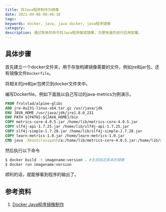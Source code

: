 ```yaml
---
title: 将Java程序制作为镜像
date: 2021-04-08 08:46:10
tags:
keywords: docker, java, java docker, java程序镜像
category:
description: 通过简单的命令将Java程序做成镜像，方便快速的进行应用部署。
---
```


## 具体步骤
首先建立一个docker文件夹，用于存放构建镜像需要的文件，例如jre和jar包，还有镜像文件`Dockerfile`。

将相关的jre和jar包拷贝到docker文件夹中。

编写Dockerfile，例如下面我以自己写过的java-metrics为例演示。
```dockerfile
FROM frolvlad/alpine-glibc
ADD jre-8u231-linux-x64.tar.gz /usr/java/jdk
ENV JAVA_HOME /usr/java/jdk/jre1.8.0_231
ENV PATH ${PATH}:${JAVA_HOME}/bin
COPY metrics-core-4.0.5.jar /home/lib/metrics-core-4.0.5.jar
COPY slf4j-api-1.7.25.jar /home/lib/slf4j-api-1.7.25.jar
COPY slf4j-simple-1.7.28.jar /home/lib/slf4j-simple-1.7.28.jar
COPY learn-metrics-1.0.jar /home/learn-metrics-1.0.jar
CMD java -Xbootclasspath/a:/home/lib/metrics-core-4.0.5.jar:/home/lib/slf4j-api-1.7.25.jar:/home/lib/slf4j-simple-1.7.28.jar -jar /home/learn-metrics-1.0.jar timer
```

然后执行以下命令
```sh
$ docker build -t imagename:version . #生成指定版本的镜像
$ docker run imagename:version
```

顺利的话，就能够看到程序的输出了。

## 参考资料
1. [Docker Java程序镜像制作](https://www.cnblogs.com/freedom-only/p/11294103.html)